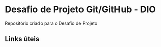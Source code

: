 # Desafio de Projeto Git/GitHub - DIO
Repositório criado para o Desafio de Projeto

## Links úteis 
